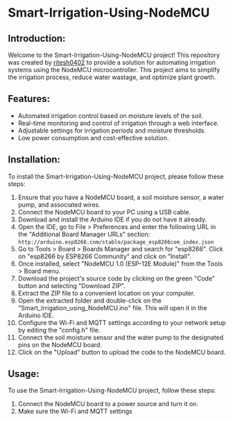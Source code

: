 # Smart-Irrigation-Using-NodeMCU

## Introduction:
        
Welcome to the Smart-Irrigation-Using-NodeMCU project! This repository was created by [ritesh0402](https://github.com/ritesh0402) to provide a solution for automating irrigation systems using the NodeMCU microcontroller. This project aims to simplify the irrigation process, reduce water wastage, and optimize plant growth.

## Features:
        
- Automated irrigation control based on moisture levels of the soil.
- Real-time monitoring and control of irrigation through a web interface.
- Adjustable settings for irrigation periods and moisture thresholds.
- Low power consumption and cost-effective solution.

## Installation:

To install the Smart-Irrigation-Using-NodeMCU project, please follow these steps:

1. Ensure that you have a NodeMCU board, a soil moisture sensor, a water pump, and associated wires.
2. Connect the NodeMCU board to your PC using a USB cable.
3. Download and install the Arduino IDE if you do not have it already.
4. Open the IDE, go to File > Preferences and enter the following URL in the "Additional Board Manager URLs" section: ```http://arduino.esp8266.com/stable/package_esp8266com_index.json```
5. Go to Tools > Board > Boards Manager and search for "esp8266". Click on "esp8266 by ESP8266 Community" and click on "Install".
6. Once installed, select "NodeMCU 1.0 (ESP-12E Module)" from the Tools > Board menu.
7. Download the project's source code by clicking on the green "Code" button and selecting "Download ZIP".
8. Extract the ZIP file to a convenient location on your computer.
9. Open the extracted folder and double-click on the "Smart_Irrigation_using_NodeMCU.ino" file. This will open it in the Arduino IDE.
10. Configure the Wi-Fi and MQTT settings according to your network setup by editing the "config.h" file.
11. Connect the soil moisture sensor and the water pump to the designated pins on the NodeMCU board.
12. Click on the "Upload" button to upload the code to the NodeMCU board.

## Usage:

To use the Smart-Irrigation-Using-NodeMCU project, follow these steps:

1. Connect the NodeMCU board to a power source and turn it on.
2. Make sure the Wi-Fi and MQTT settings
